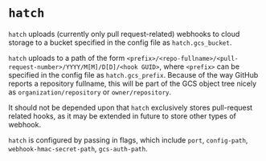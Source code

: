 # `hatch`

`hatch` uploads (currently only pull request-related) webhooks to cloud storage to a bucket specified in the config file as
`hatch.gcs_bucket`.

`hatch` uploads to a path of the form `<prefix>/<repo-fullname>/<pull-request-number>/YYYY/M[M]/D[D]/<hook GUID>`,
where `<prefix>` can be specified in the config file as `hatch.gcs_prefix`. Because of the way GitHub reports a repository
fullname, this will be part of the GCS object tree nicely as `organization/repository` or `owner/repository`.

It should not be depended upon that `hatch` exclusively stores pull-request related hooks, as it may be extended in future
to store other types of webhook.

`hatch` is configured by passing in flags, which include `port`, `config-path`, `webhook-hmac-secret-path`, `gcs-auth-path`.
